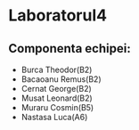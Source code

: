 # Laboratorul4  
## Componenta echipei:
 * Burca Theodor(B2)  
 * Bacaoanu Remus(B2)  
 * Cernat George(B2)  
 * Musat Leonard(B2)  
 * Muraru Cosmin(B5)  
 * Nastasa Luca(A6)   
